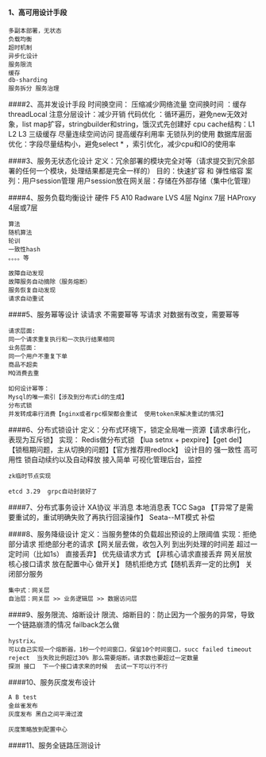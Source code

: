 #### 1、高可用设计手段
    多副本部署，无状态
    负载均衡
    超时机制
    异步化设计
    服务限流
    缓存
    db-sharding
    服务拆分 服务治理
    
####2、高并发设计手段
    时间换空间： 压缩减少网络流量
    空间换时间 ：缓存  threadLocal
    注意分层设计：减少开销
    代码优化 ：循环遍历，避免new无效对象，list map扩容，stringbuilder和string，饿汉式先创建好
    cpu cache结构：L1 L2 L3 三级缓存 尽量连续空间访问 提高缓存利用率
    无锁队列的使用
    数据库层面优化：字段尽量结构小，避免select * ，索引优化，减少cpu和IO的使用率


####3、服务无状态化设计
    定义：冗余部署的模块完全对等（请求提交到冗余部署的任何一个模块，处理结果都是完全一样的）
    目的：快速扩容 和 弹性缩容
    案列：用户session管理
        用户session放在网关层：存储在外部存储（集中化管理）
    
    
####4、服务负载均衡设计
    硬件 F5 A10 Radware
    LVS 4层
    Nginx 7层
    HAProxy 4层或7层
    
    算法
    随机算法
    轮训
    一致性hash
    。。。。等
    
    故障自动发现
    故障服务自动摘除（服务熔断）
    服务恢复自动发现
    请求自动重试
    
####5、服务幂等设计
    读请求  不需要幂等
    写请求  对数据有改变，需要幂等
    
    请求层面:
    同一个请求重复执行和一次执行结果相同
    业务层面：
    同一个用户不重复下单
    商品不超卖
    MQ消费去重
    
    如何设计幂等：
    Mysql的唯一索引【涉及到分布式id的生成】
    分布式锁
    并发转成串行消费【nginx或者rpc框架都会重试  使用token来解决重试的情况】
    
####6、分布式锁设计
    定义：分布式环境下，锁定全局唯一资源【请求串行化，表现为互斥锁】
    实现：
     Redis做分布式锁  【lua  setnx  + pexpire】【get  del】    【锁租期问题，主从切换的问题】【官方推荐用redlock】
    设计目的
    强一致性
    高可用性
    锁自动续约以及自动释放
    接入简单
    可视化管理后台，监控
    
    zk临时节点实现
    
    etcd 3.29  grpc自动封装好了
    
    
    
####7、分布式事务设计
    XA协议
    半消息  本地消息表
    TCC
    Saga  【T异常了是需要重试的，重试明确失败了再执行回滚操作】
    Seata--MT模式
    补偿
    
####8、服务降级设计
    定义：当服务整体的负载超出预设的上限阈值
    实现：拒绝部分请求
    拒绝部分老的请求【网关层去做，收包入列 到出列处理的时间差 超过一定时间（比如1s） 直接丢弃】
    优先级请求方式 【非核心请求直接丢弃  网关层放核心接口请求   放在配置中心 做开关】
    随机拒绝方式【随机丢弃一定的比例】
        关闭部分服务
    
    集中式：网关层
    自治层：网关层 >> 业务逻辑层 >> 数据访问层
    
    
    
####9、服务限流、熔断设计
     限流、熔断目的：防止因为一个服务的异常，导致一个链路崩溃的情况  failback怎么做
    
    hystrix。
    可以自己实现一个熔断器，1秒一个时间窗口，保留10个时间窗口，succ failed timeout reject  当失败比例超过30% 那么需要熔断。请求数也要超过一定数量
    探测 接口  下一个接口请求来的时候  去试一下可以行不行
    
####10、服务灰度发布设计
    
    A B test
    金丝雀发布
    灰度发布 黑白之间平滑过渡
    
    灰度策略放到配置中心
    
    
####11、服务全链路压测设计
        